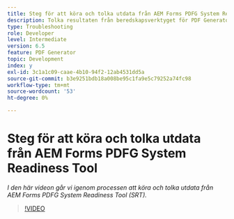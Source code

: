 ```yaml
---
title: Steg för att köra och tolka utdata från AEM Forms PDFG System Readiness Tool
description: Tolka resultaten från beredskapsverktyget för PDF Generator.
type: Troubleshooting
role: Developer
level: Intermediate
version: 6.5
feature: PDF Generator
topic: Development
index: y
exl-id: 3c1a1c09-caae-4b10-94f2-12ab4531dd5a
source-git-commit: b3e9251bdb18a008be95c1fa9e5c79252a74fc98
workflow-type: tm+mt
source-wordcount: '53'
ht-degree: 0%

---
```


# Steg för att köra och tolka utdata från AEM Forms PDFG System Readiness Tool

*I den här videon går vi igenom processen att köra och tolka utdata från AEM Forms PDFG System Readiness Tool (SRT).*

>[!VIDEO](https://video.tv.adobe.com/v/335543?quality=12&learn=on)
